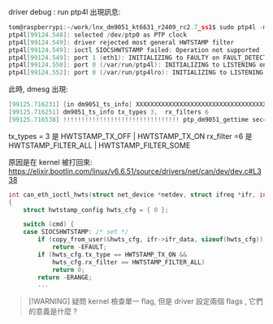 driver debug : run ptp4l 出現訊息:

``` c
tom@raspberrypi:~/work/lnx_dm9051_kt6631_r2409_rc2.7_ss1$ sudo ptp4l -m -H -i eth1                                       
ptp4l[99124.548]: selected /dev/ptp0 as PTP clock                                                                        
ptp4l[99124.549]: driver rejected most general HWTSTAMP filter                                                           
ptp4l[99124.549]: ioctl SIOCSHWTSTAMP failed: Operation not supported                                                    
ptp4l[99124.549]: port 1 (eth1): INITIALIZING to FAULTY on FAULT_DETECTED (FT_UNSPECIFIED)                               
ptp4l[99124.550]: port 0 (/var/run/ptp4l): INITIALIZING to LISTENING on INIT_COMPLETE                                    
ptp4l[99124.552]: port 0 (/var/run/ptp4lro): INITIALIZING to LISTENING on INIT_COMPLETE     
```

此時, dmesg 出現:
``` c
[99125.716231] [in dm9051_ts_info] XXXXXXXXXXXXXXXXXXXXXXXXXXXXXXXXXXXXXXXXXXXXXXXXXXXXXXXx*dm9051_ts_info*
[99125.716251] dm9051_ts_info tx_types 3,  rx_filters 6 
[99125.716538] !!!!!!!!!!!!!!!!!!!!!!!!!!!!!!!! ptp_dm9051_gettime sec=0 nsec=2bf9cf88
``` 

tx_types = 3 是 HWTSTAMP_TX_OFF | HWTSTAMP_TX_ON
rx_filter =6 是 HWTSTAMP_FILTER_ALL | HWTSTAMP_FILTER_SOME

原因是在 kernel 被打回來:
https://elixir.bootlin.com/linux/v6.6.51/source/drivers/net/can/dev/dev.c#L338

``` c
int can_eth_ioctl_hwts(struct net_device *netdev, struct ifreq *ifr, int cmd)
{
	struct hwtstamp_config hwts_cfg = { 0 };

	switch (cmd) {
	case SIOCSHWTSTAMP: /* set */
		if (copy_from_user(&hwts_cfg, ifr->ifr_data, sizeof(hwts_cfg)))
			return -EFAULT;
		if (hwts_cfg.tx_type == HWTSTAMP_TX_ON &&
		    hwts_cfg.rx_filter == HWTSTAMP_FILTER_ALL)
			return 0;
		return -ERANGE;
		...
```



> [!WARNING] 疑問
> kernel 檢查單一 flag, 但是 driver 設定兩個 flags , 它們的意義是什麼 ?
